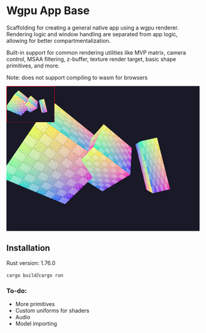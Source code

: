# Wgpu App Base

Scaffolding for creating a general native app using a wgpu renderer.
Rendering logic and window handling are separated from app logic,
allowing for better compartmentalization.

Built-in support for common rendering utilities like MVP matrix, camera control,
MSAA filtering, z-buffer, texture render target, basic shape primitives, and more. 

Note: does not support compiling to wasm for browsers

<img src="assets/screenshot.png" width="700px" />

## Installation

Rust version: 1.76.0

`cargo build`/`cargo run`

### To-do:
- More primitives
- Custom uniforms for shaders
- Audio
- Model importing
